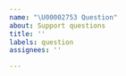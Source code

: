 ```yaml
---
name: "\U00002753 Question"
about: Support questions
title: ''
labels: question
assignees: ''

---
```





<!--
Please see our documentation here: https://caldera.readthedocs.io/en/latest/

If you'd like to help us improve our documentation please open a pull request here: https://github.com/mitre/fieldmanual
-->

